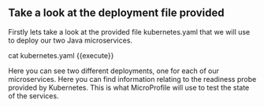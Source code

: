 ## Take a look at the deployment file provided

Firstly lets take a look at the provided file kubernetes.yaml that we will use to deploy our two Java microservices.

cat kubernetes.yaml {{execute}}

Here you can see two different deployments, one for each of our microservices. Here you can find information relating to the readiness probe provided by Kubernetes. This is what MicroProfile will use to test the state of the services.
